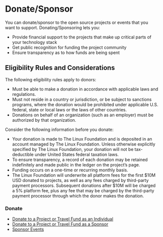 # Donate/Sponsor

You can donate/sponsor to the open source projects or events that you want to support. Donating/Sponsoring lets you:

* Provide financial support to the projects that make up critical parts of your technology stack
* Get public recognition for funding the project community
* Ensure transparency as to how funds are being spent

## Eligibility Rules and Considerations <a href="#donate-sponsor-eligibilityrulesandconsiderations" id="donate-sponsor-eligibilityrulesandconsiderations"></a>

The following eligibility rules apply to donors:

* Must be able to make a donation in accordance with applicable laws and regulations.
* Must not reside in a country or jurisdiction, or be subject to sanctions programs, where the donation would be prohibited under applicable U.S. federal, state or local laws or the laws of other countries.
* Donations on behalf of an organization (such as an employer) must be authorized by that organization.

Consider the following information before you donate:

* Your donation is made to The Linux Foundation and is deposited in an account managed by The Linux Foundation. Unless otherwise explicitly specified by The Linux Foundation, your donation will not be tax-deductible under United States federal taxation laws.
* To ensure transparency, a record of each donation may be retained indefinitely and made public in the ledger on the project’s page.
* Funding occurs on a one-time or recurring monthly basis.
* The Linux Foundation will underwrite all platform fees for the first $10M USD donated to projects, as well as any fees charged by third-party payment processors. Subsequent donations after $10M will be charged a 5% platform fee, plus any fee that may be charged by the third-party payment processor through which the donor makes the donation.

### Donate

* [Donate to a Project or Travel Fund as an Individual](donate-as-an-individual.md)
* [Donate to a Project or Travel Fund as a Sponsor](donate-as-a-sponsor/)
* [Sponsor Events](sponsor-events.md)
